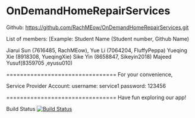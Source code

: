 # OnDemandHomeRepairServices
Github: https://github.com/RachMEow/OnDemandHomeRepairServices.git

List of members: 
[Example: Student Name (Student number, Github Name)

Jiarui Sun (7616485, RachMEow),
Yue Li (7064204, FluffyPeppa)
Yueqing Xie (8918308, YueqingXie)
Sike Yin (8658847, Sikeyin2018) 
Majeed Yusuf(8359705 ,eyusu010)

================================
For your convenience,

Service Provider Account:
username: service1
password: 123456



================================
Have fun exploring our app! 

Build Status
[![Build Status](https://circleci.com/gh/RachMEow/OnDemandHomeRepairServices.png?branch=master)](https://circleci.com/gh/RachMEow/OnDemandHomeRepairServices)
